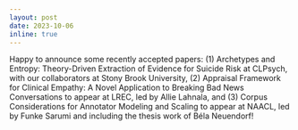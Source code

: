 ```yaml
---
layout: post
date: 2023-10-06
inline: true
---
```


Happy to announce some recently accepted papers: (1) Archetypes and Entropy: Theory-Driven Extraction of Evidence for Suicide Risk at CLPsych, with our collaborators at Stony Brook University, (2) Appraisal Framework for Clinical Empathy: A Novel Application to Breaking Bad News Conversations to appear at LREC, led by Allie Lahnala, and (3) Corpus Considerations for Annotator Modeling and Scaling to appear at NAACL, led by Funke Sarumi and including the thesis work of Béla Neuendorf!